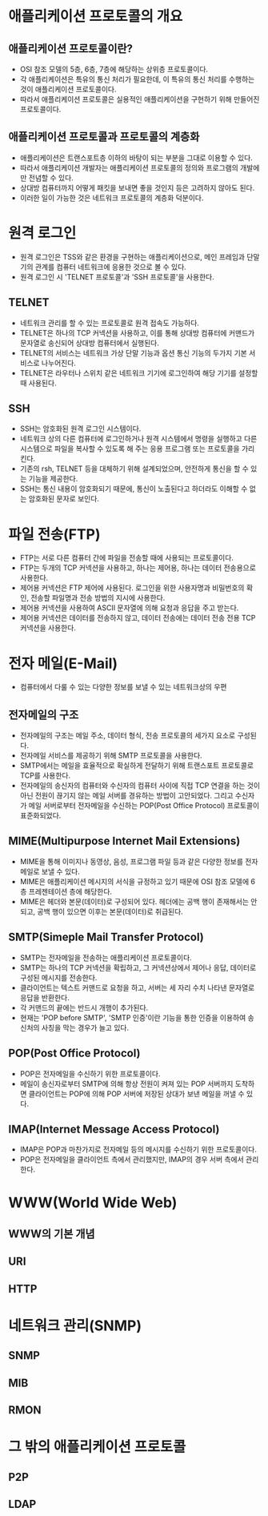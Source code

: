 
# 애플리케이션 프로토콜의 개요
## 애플리케이션 프로토콜이란?
- OSI 참조 모델의 5층, 6층, 7층에 해당하는 상위층 프로토콜이다.
- 각 애플리케이션은 특유의 통신 처리가 필요한데, 이 특유의 통신 처리를 수행하는 것이 애플리케이션 프로토콜이다.
- 따라서 애플리케이션 프로토콜은 실용적인 애플리케이션을 구현하기 위해 만들어진 프로토콜이다.
## 애플리케이션 프로토콜과 프로토콜의 계층화
- 애플리케이션은 트랜스포트층 이하의 바탕이 되는 부분을 그대로 이용할 수 있다.
- 따라서 애플리케이션 개발자는 애플리케이션 프로토콜의 정의와 프로그램의 개발에만 전념할 수 있다.
- 상대방 컴퓨터까지 어떻게 패킷을 보내면 좋을 것인지 등은 고려하지 않아도 된다.
- 이러한 일이 가능한 것은 네트워크 프로토콜의 계층화 덕분이다.


# 원격 로그인
- 원격 로그인은 TSS와 같은 환경을 구현하는 애플리케이션으로, 메인 프레임과 단말기의 관계를 컴퓨터 네트워크에 응용한 것으로 볼 수 있다.
- 원격 로그인 시 'TELNET 프로토콜'과 'SSH 프로토콜'을 사용한다.
## TELNET
- 네트워크 관리를 할 수 있는 프로토콜로 원격 접속도 가능하다.
- TELNET은 하나의 TCP 커넥션을 사용하고, 이를 통해 상대방 컴퓨터에 커맨드가 문자열로 송신되어 상대방 컴퓨터에서 실행된다.
- TELNET의 서비스는 네트워크 가상 단말 기능과 옵션 통신 기능의 두가지 기본 서비스로 나누어진다.
- TELNET은 라우터나 스위치 같은 네트워크 기기에 로그인하여 해당 기기를 설정할 때 사용된다.
## SSH
- SSH는 암호화된 원격 로그인 시스템이다.
- 네트워크 상의 다른 컴퓨터에 로그인하거나 원격 시스템에서 명령을 실행하고 다른 시스템으로 파일을 복사할 수 있도록 해 주는 응용 프로그램 또는 프로토콜을 가리킨다. 
- 기존의 rsh, TELNET 등을 대체하기 위해 설계되었으며, 안전하게 통신을 할 수 있는 기능을 제공한다.
- SSH는 통신 내용이 암호화되기 때문에, 통신이 노출된다고 하더라도 이해할 수 없는 암호화된 문자로 보인다.


# 파일 전송(FTP)
- FTP는 서로 다른 컴퓨터 간에 파일을 전송할 때에 사용되는 프로토콜이다.
- FTP는 두개의 TCP 커넥션을 사용하고, 하나는 제어용, 하나는 데이터 전송용으로 사용한다.
- 제어용 커넥션은 FTP 제어에 사용된다. 로그인을 위한 사용자명과 비밀번호의 확인, 전송할 파일명과 전송 방법의 지시에 사용한다.
- 제어용 커넥션을 사용하여 ASCII 문자열에 의해 요청과 응답을 주고 받는다.
- 제어용 커넥션은 데이터를 전송하지 않고, 데이터 전송에는 데이터 전송 전용 TCP 커넥션을 사용한다.


# 전자 메일(E-Mail)
- 컴퓨터에서 다룰 수 있는 다양한 정보를 보낼 수 있는 네트워크상의 우편
## 전자메일의 구조
- 전자메일의 구조는 메일 주소, 데이터 형식, 전송 프로토콜의 세가지 요소로 구성된다.
- 전자메일 서비스를 제공하기 위해 SMTP 프로토콜을 사용한다.
- SMTP에서는 메일을 효율적으로 확실하게 전달하기 위해 트랜스포트 프로토콜로 TCP를 사용한다.
- 전자메일의 송신자의 컴퓨터와 수신자의 컴퓨터 사이에 직접 TCP 연결을 하는 것이 아닌 전원이 끊기지 않는 메일 서버를 경유하는 방법이 고안되었다. 그리고 수신자가 메일 서버로부터 전자메일을 수신하는 POP(Post Office Protocol) 프로토콜이 표준화되었다.
## MIME(Multipurpose Internet Mail Extensions)
- MIME을 통해 이미지나 동영상, 음성, 프로그램 파일 등과 같은 다양한 정보를 전자메일로 보낼 수 있다.
- MIME은 애플리케이션 메시지의 서식을 규정하고 있기 때문에 OSI 참조 모델에 6층 프레젠테이션 층에 해당한다.
- MIME은 헤더와 본문(데이터)로 구성되어 있다. 헤더에는 공백 행이 존재해서는 안 되고, 공백 행이 있으면 이후는 본문(데이터)로 취급된다.
## SMTP(Simeple Mail Transfer Protocol)
- SMTP는 전자메일을 전송하는 애플리케이션 프로토콜이다.
- SMTP는 하나의 TCP 커넥션을 확립하고, 그 커넥션상에서 제어나 응답, 데이터로 구성된 메시지를 전송한다.
- 클라이언트는 텍스트 커맨드로 요청을 하고, 서버는 세 자리 수치 나타낸 문자열로 응답을 반환한다.
- 각 커맨드의 끝에는 반드시 개행이 추가된다.
- 현재는 'POP before SMTP', 'SMTP 인증'이란 기능을 통한 인증을 이용하여 송신처의 사칭을 막는 경우가 늘고 있다.
## POP(Post Office Protocol)
- POP은 전자메일을 수신하기 위한 프로토콜이다.
- 메일이 송신자로부터 SMTP에 의해 항상 전원이 켜져 있는 POP 서버까지 도착하면 클라이언트는 POP에 의해 POP 서버에 저장된 상대가 보낸 메일을 꺼낼 수 있다.
## IMAP(Internet Message Access Protocol)
- IMAP은 POP과 마찬가지로 전자메일 등의 메시지를 수신하기 위한 프로토콜이다.
- POP은 전자메일을 클라이언트 측에서 관리했지만, IMAP의 경우 서버 측에서 관리한다.



# WWW(World Wide Web)
## WWW의 기본 개념
## URI
## HTTP


# 네트워크 관리(SNMP)
## SNMP
## MIB
## RMON


# 그 밖의 애플리케이션 프로토콜
## P2P
## LDAP
